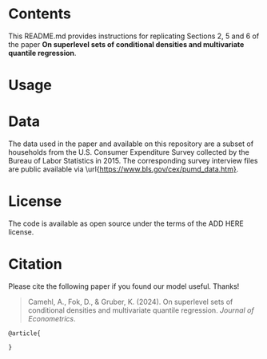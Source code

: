 <!--
License Batch:
[![License](https://img.shields.io/badge/License-Apache%202.0-blue.svg)](https://opensource.org/licenses/Apache-2.0)
-->

# Contents
This README.md provides instructions for replicating Sections 2, 5 and 6 of the paper **On superlevel sets of conditional densities and multivariate quantile regression**.

# Usage

# Data
The data used in the paper and available on this repository are a subset of households from the  U.S. Consumer Expenditure Survey collected by the Bureau of Labor Statistics in 2015. The corresponding survey interview files are public available via \url{https://www.bls.gov/cex/pumd_data.htm}. 
 
# License
The code is available as open source under the terms of the ADD HERE license.

# Citation
Please cite the following paper if you found our model useful. Thanks!

> Camehl, A., Fok, D., & Gruber, K. (2024). On superlevel sets of conditional densities and multivariate quantile regression. *Journal of Econometrics*. 

```
@article{

}
```

